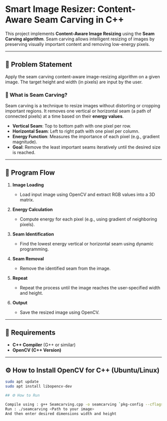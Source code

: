 # Smart Image Resizer: Content-Aware Seam Carving in C++

This project implements **Content-Aware Image Resizing** using the **Seam Carving algorithm**. Seam carving allows intelligent resizing of images by preserving visually important content and removing low-energy pixels.

---

## 📌 Problem Statement

Apply the seam carving content-aware image-resizing algorithm on a given image. The target height and width (in pixels) are input by the user.

### 🧠 What is Seam Carving?

Seam carving is a technique to resize images without distorting or cropping important regions. It removes one vertical or horizontal seam (a path of connected pixels) at a time based on their **energy values**.

- **Vertical Seam**: Top to bottom path with one pixel per row.
- **Horizontal Seam**: Left to right path with one pixel per column.
- **Energy Function**: Measures the importance of each pixel (e.g., gradient magnitude).
- **Goal**: Remove the least important seams iteratively until the desired size is reached.

---

## 🔁 Program Flow

1. **Image Loading**  
   - Load input image using OpenCV and extract RGB values into a 3D matrix.

2. **Energy Calculation**  
   - Compute energy for each pixel (e.g., using gradient of neighboring pixels).

3. **Seam Identification**  
   - Find the lowest energy vertical or horizontal seam using dynamic programming.

4. **Seam Removal**  
   - Remove the identified seam from the image.

5. **Repeat**  
   - Repeat the process until the image reaches the user-specified width and height.

6. **Output**  
   - Save the resized image using OpenCV.

---

## 🧰 Requirements

- **C++ Compiler** (G++ or similar)
- **OpenCV (C++ Version)**

---

## ⚙️ How to Install OpenCV for C++ (Ubuntu/Linux)

```bash
sudo apt update
sudo apt install libopencv-dev

## ⚙️ How to Run

Compile using : g++ Seamcarving.cpp -o seamcarving `pkg-config --cflags --libs opencv4`
Run : ./seamcarving <Path to your image>
And then enter desired dimensions width and height

